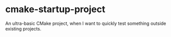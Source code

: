 # cmake-startup-project
An ultra-basic CMake project, when I want to quickly test something outside existing projects.
